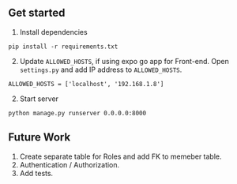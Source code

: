 ## Get started

1. Install dependencies

```
pip install -r requirements.txt
```

2. Update `ALLOWED_HOSTS`, if using expo go app for Front-end. Open `settings.py` and add IP address to `ALLOWED_HOSTS`.

```
ALLOWED_HOSTS = ['localhost', '192.168.1.8']
```

2. Start server

```
python manage.py runserver 0.0.0.0:8000
```


## Future Work

1. Create separate table for Roles and add FK to memeber table.
2. Authentication / Authorization. 
3. Add tests.